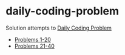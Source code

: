 # daily-coding-problem
Solution attempts to [Daily Coding Problem](https://www.dailycodingproblem.com/)

* [Problems 1-20](./1_20.md)
* [Problems 21-40](./21_40.md)
